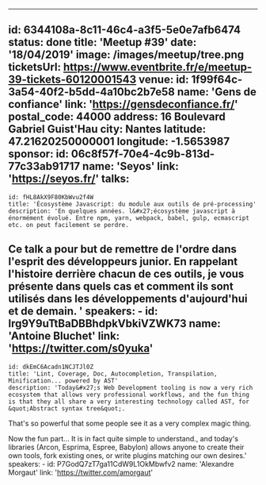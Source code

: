 ---
id: 6344108a-8c11-46c4-a3f5-5e0e7afb6474
status: done
title: 'Meetup #39'
date: '18/04/2019'
image: /images/meetup/tree.png 
ticketsUrl: https://www.eventbrite.fr/e/meetup-39-tickets-60120001543
venue:
  id: 1f99f64c-3a54-40f2-b5dd-4a10bc2b7e58
  name: 'Gens de confiance'
  link: 'https://gensdeconfiance.fr/'
  postal_code: 44000
  address: 16 Boulevard Gabriel Guist&#x27;Hau
  city: Nantes
  latitude: 47.21620250000001
  longitude: -1.5653987
sponsor:
    id: 06c8f57f-70e4-4c9b-813d-77c33ab91717
    name: 'Seyos'
    link: 'https://seyos.fr/'
talks:
  -
    id: fHL8AkX9F80KbWvu2f4W
    title: 'Écosystème Javascript: du module aux outils de pré-processing'
    description: 'En quelques années. l&#x27;écosystème javascript à énormément évolué. Entre npm, yarn, webpack, babel, gulp, ecmascript etc. on peut facilement se perdre. 
Ce talk a pour but de remettre de l&#x27;ordre dans l&#x27;esprit des développeurs junior. En rappelant l&#x27;histoire derrière chacun de ces outils, je vous présente dans quels cas et comment ils sont utilisés dans les développements d&#x27;aujourd&#x27;hui et de demain.  '
    speakers:
      -
          id: lrg9Y9uTtBaDBBhdpkVbkiVZWK73
          name: 'Antoine Bluchet'
          link: 'https://twitter.com/s0yuka'
  -
    id: dkEmC6Acadn1NCJTJl0Z
    title: 'Lint, Coverage, Doc, Autocompletion, Transpilation, Minification... powered by AST'
    description: 'Today&#x27;s Web Development tooling is now a very rich ecosystem that allows very professional workflows, and the fun thing is that they all share a very interesting technology called AST, for &quot;Abstract syntax tree&quot;. 

That&#x27;s so powerful that some people see it as a very complex magic thing. 

Now the fun part... It is in fact quite simple to understand., and today&#x27;s libraries (Arcon, Esprima, Espree, Babylon) allows anyone to create their own tools, fork existing ones, or write plugins matching our own desires.'
    speakers:
      -
          id: P7GodQ7zT7ga11CdW9L1OkMbwfv2
          name: 'Alexandre Morgaut'
          link: 'https://twitter.com/amorgaut'
